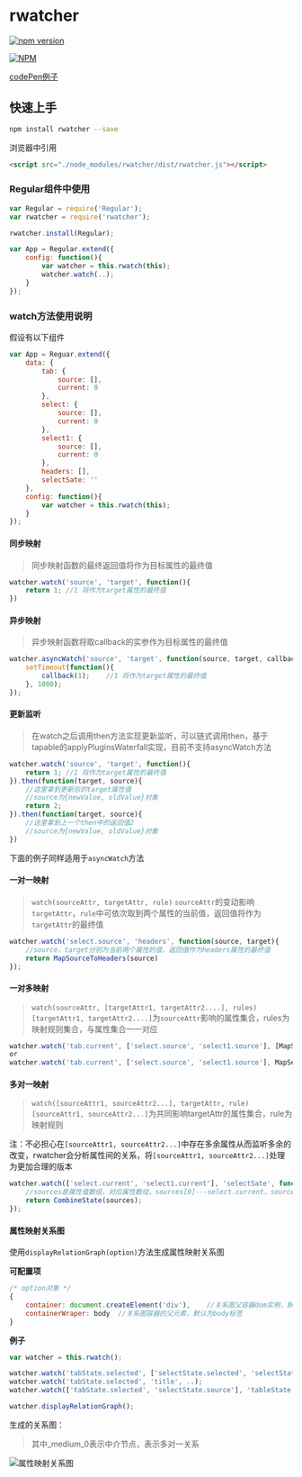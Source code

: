 # rwatcher

[![npm version](https://badge.fury.io/js/rwatcher.svg)](https://badge.fury.io/js/rwatcher)

[![NPM](https://nodei.co/npm/rwatcher.png)](https://nodei.co/npm/rwatcher/)

[codePen例子][1]

## 快速上手
```bash
npm install rwatcher --save
```

浏览器中引用
```html
<script src="./node_modules/rwatcher/dist/rwatcher.js"></script>
```

### Regular组件中使用
```js
var Regular = require('Regular');
var rwatcher = require('rwatcher');

rwatcher.install(Regular);

var App = Regular.extend({
    config: function(){
        var watcher = this.rwatch(this);
        watcher.watch(..);
    }
});
```

### watch方法使用说明
假设有以下组件
```js
var App = Reguar.extend({
    data: {
        tab: {
            source: [],
            current: 0
        },
        select: {
            source: [],
            current: 0
        },
        select1: {
            source: [],
            current: 0
        },
        headers: [],
        selectSate: ''
    },
    config: function(){
        var watcher = this.rwatch(this);
    }
});
```
#### 同步映射
> 同步映射函数的最终返回值将作为目标属性的最终值

```js
watcher.watch('source', 'target', function(){
    return 1; //1 将作为target属性的最终值
})
```

#### 异步映射
> 异步映射函数将取callback的实参作为目标属性的最终值

```js
watcher.asyncWatch('source', 'target', function(source, target, callback){
    setTimeout(function(){
        callback(1);    //1 将作为target属性的最终值
    }, 1000);
});
```

#### 更新监听
> 在watch之后调用then方法实现更新监听，可以链式调用then，基于tapable的applyPluginsWaterfall实现，目前不支持asyncWatch方法

```js
watcher.watch('source', 'target', function(){
    return 1; //1 将作为target属性的最终值
}).then(function(target, source){
    //这里拿到更新后的target属性值
    //source为{newValue, oldValue}对象
    return 2;
}).then(function(target, source){
    //这里拿到上一个then中的返回值2
    //source为{newValue, oldValue}对象
})
```


下面的例子同样适用于``asyncWatch``方法

#### 一对一映射
> ``watch(sourceAttr, targetAttr, rule)``
``sourceAttr``的变动影响``targetAttr``，``rule``中可依次取到两个属性的当前值，返回值将作为``targetAttr``的最终值

```js
watcher.watch('select.source', 'headers', function(source, target){
    //source，target分别为当前两个属性的值，返回值作为headers属性的最终值
    return MapSourceToHeaders(source)
});
```

#### 一对多映射
> ``watch(sourceAttr, [targetAttr1, targetAttr2....], rules)``
``[targetAttr1, targetAttr2....]``为``sourceAttr``影响的属性集合，rules为映射规则集合，与属性集合一一对应

```js
watcher.watch('tab.current', ['select.source', 'select1.source'], [MapSelect, MapSelect1]);
or
watcher.watch('tab.current', ['select.source', 'select1.source'], MapSelect);
```

#### 多对一映射
> ``watch([sourceAttr1, sourceAttr2...], targetAttr, rule)``
``[sourceAttr1, sourceAttr2...]``为共同影响targetAttr的属性集合，rule为映射规则

注：不必担心在``[sourceAttr1, sourceAttr2...]``中存在多余属性从而监听多余的改变，rwatcher会分析属性间的关系，将``[sourceAttr1, sourceAttr2...]``处理为更加合理的版本
```js
watcher.watch(['select.current', 'select1.current'], 'selectSate', function(sources, target){
    //sources是属性值数组，对应属性数组，sources[0]---select.current，sources[1]---select1.current
    return CombineState(sources);
});
```

#### 属性映射关系图

使用``displayRelationGraph(option)``方法生成属性映射关系图

**可配置项**
```js
/* option对象 */
{
    container: document.createElement('div'),    //关系图父容器dom实例，默认为fixed的空div
    containerWraper: body  //关系图容器的父元素，默认为body标签
}
```

**例子**

```js
var watcher = this.rwatch();

watcher.watch('tabState.selected', ['selectState.selected', 'selectState.source'], [...]);
watcher.watch('tabState.selected', 'title', ..);
watcher.watch(['tabState.selected', 'selectState.source'], 'tableState.columns', ..);

watcher.displayRelationGraph();
```

生成的关系图：
> 其中_medium_0表示中介节点，表示多对一关系

![属性映射关系图][2]


  [1]: https://codepen.io/jabbla/pen/rGeodQ
  [2]: http://oc3wui92y.bkt.clouddn.com/%E6%8D%95%E8%8E%B7.JPG